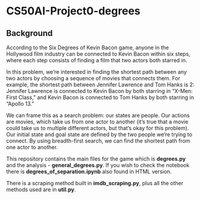# CS50AI-Project0-degrees
## Background 
According to the Six Degrees of Kevin Bacon game, anyone in the Hollywood film industry can be connected to Kevin Bacon within six steps, where each step consists of finding a film that two actors both starred in.

In this problem, we’re interested in finding the shortest path between any two actors by choosing a sequence of movies that connects them. For example, the shortest path between Jennifer Lawrence and Tom Hanks is 2: Jennifer Lawrence is connected to Kevin Bacon by both starring in “X-Men: First Class,” and Kevin Bacon is connected to Tom Hanks by both starring in “Apollo 13.”

We can frame this as a search problem: our states are people. Our actions are movies, which take us from one actor to another (it’s true that a movie could take us to multiple different actors, but that’s okay for this problem). Our initial state and goal state are defined by the two people we’re trying to connect. By using breadth-first search, we can find the shortest path from one actor to another.

This repository contains the main files for the game which is **degrees.py** and the analysis - **general_degrees.py**. If you wish to check the notebook there is **degrees_of_separation.ipynb** also found in HTML version. 

There is a scraping method built in **imdb_scraping.py**, plus all the other methods used are in **util.py**. 
